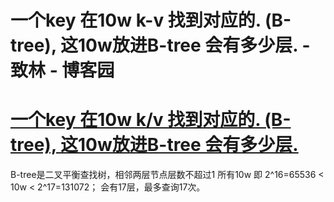 
# 一个key 在10w  k-v  找到对应的. (B-tree), 这10w放进B-tree 会有多少层. - 致林 - 博客园






# [一个key 在10w  k/v  找到对应的. (B-tree), 这10w放进B-tree 会有多少层.](https://www.cnblogs.com/bincoding/p/5895687.html)
B-tree是二叉平衡查找树，相邻两层节点层数不超过1
所有10w 即 2^16=65536 < 10w < 2^17=131072；
会有17层，最多查询17次。





